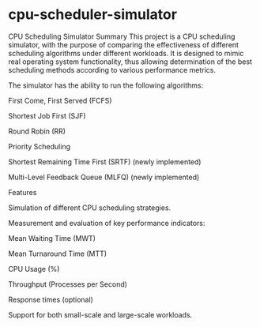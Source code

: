 # cpu-scheduler-simulator
CPU Scheduling Simulator
Summary
This project is a CPU scheduling simulator, with the purpose of comparing the effectiveness of different scheduling algorithms under different workloads. It is designed to mimic real operating system functionality, thus allowing determination of the best scheduling methods according to various performance metrics.

The simulator has the ability to run the following algorithms:

First Come, First Served (FCFS)

Shortest Job First (SJF)

Round Robin (RR)

Priority Scheduling

Shortest Remaining Time First (SRTF) (newly implemented)

Multi-Level Feedback Queue (MLFQ) (newly implemented)

Features

Simulation of different CPU scheduling strategies.

Measurement and evaluation of key performance indicators:

Mean Waiting Time (MWT)

Mean Turnaround Time (MTT)

CPU Usage (%)

Throughput (Processes per Second)

Response times (optional)

Support for both small-scale and large-scale workloads.
